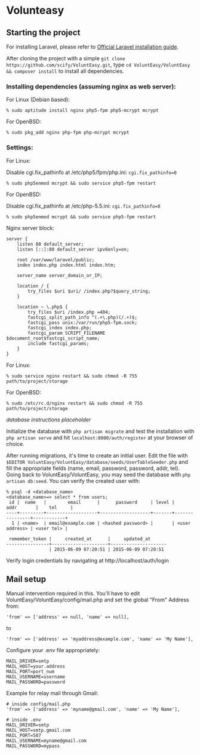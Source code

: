 # Volunteasy

## Starting the project

For installing Laravel, please refer to [Official Laravel installation
guide](http://laravel.com/docs/5.0).

After cloning the project with a simple `git clone
https://github.com/scify/VoluntEasy.git`, type `cd VoluntEasy/VoluntEasy &&
composer install` to install all dependencies.

### Installing dependencies (assuming nginx as web server):

For Linux (Debian based):

`% sudo aptitude install nginx php5-fpm php5-mcrypt mcrypt`

For OpenBSD:

`% sudo pkg_add nginx php-fpm php-mcrypt mcrypt`

### Settings:

For Linux:

Disable cgi.fix_pathinfo at /etc/php5/fpm/php.ini: `cgi.fix_pathinfo=0`

`% sudo php5enmod mcrypt && sudo service php5-fpm restart`

For OpenBSD:

Disable cgi.fix_pathinfo at /etc/php-5.5.ini: `cgi.fix_pathinfo=0`

`% sudo php5enmod mcrypt && sudo service php5-fpm restart`

Nginx server block:

```
server {
    listen 80 default_server;
    listen [::]:80 default_server ipv6only=on;

    root /var/www/laravel/public;
    index index.php index.html index.htm;

    server_name server_domain_or_IP;

    location / {
        try_files $uri $uri/ /index.php?$query_string;
    }

    location ~ \.php$ {
        try_files $uri /index.php =404;
        fastcgi_split_path_info ^(.+\.php)(/.+)$;
        fastcgi_pass unix:/var/run/php5-fpm.sock;
        fastcgi_index index.php;
        fastcgi_param SCRIPT_FILENAME $document_root$fastcgi_script_name;
        include fastcgi_params;
    }
}
```

For Linux:

`% sudo service nginx restart && sudo chmod -R 755 path/to/project/storage`

For OpenBSD:

`% sudo /etc/rc.d/nginx restart && sudo chmod -R 755 path/to/project/storage`

*database instructions placeholder*

Initialize the database with `php artisan migrate` and test the installation
with `php artisan serve` and hit `localhost:8000/auth/register` at your browser
of choice.

After running migrations, it's time to create an initial user. Edit the file
with `$EDITOR VoluntEasy/VoluntEasy/database/seeds/UserTableSeeder.php` and
fill the appropriate fields (name, email, password, password, addr, tel). Going
back to VoluntEasy/VoluntEasy, you may seed the database with `php artisan
db:seed`. You can verify the created user with:

```
% psql -d <database_name>
<database_name>=> select * from users;
 id |  name   |        email      |      password     | level |     addr       |    tel     |
----+---------+-------------------+-------------------+-------+----------------+------------+
  1 | <name>  | email@example.com | <hashed password> |       | <user address> | <user tel> |

 remember_token |     created_at      |     updated_at
----------------+---------------------+---------------------
                | 2015-06-09 07:20:51 | 2015-06-09 07:20:51
```

Verify login credentials by navigating at http://localhost/auth/login

## Mail setup

Manual intervention required in this. You'll have to edit
VoluntEasy/VoluntEasy/config/mail.php and set the global "From" Address from:

```
'from' => ['address' => null, 'name' => null],
```

to

```
'from' => ['address' => 'myaddress@example.com', 'name' => 'My Name'],
```

Configure your .env file appropriately:

```
MAIL_DRIVER=smtp
MAIL_HOST=your.address
MAIL_PORT=port_num
MAIL_USERNAME=username
MAIL_PASSWORD=password
```

Example for relay mail through Gmail:

```
# inside config/mail.php
'from' => ['address' => 'myname@gmail.com', 'name' => 'My Name'],
```

```
# inside .env
MAIL_DRIVER=smtp
MAIL_HOST=smtp.gmail.com
MAIL_PORT=587
MAIL_USERNAME=myname@gmail.com
MAIL_PASSWORD=mypass
```
